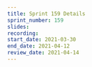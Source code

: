 ```yaml
---
title: Sprint 159 Details
sprint_number: 159
slides:
recording:
start_date: 2021-03-30
end_date: 2021-04-12
review_date: 2021-04-14
---
```

